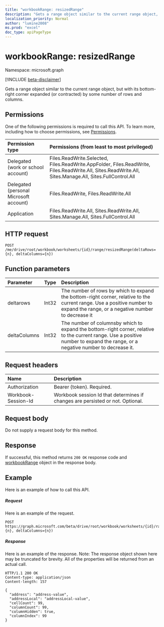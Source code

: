 ```yaml
---
title: "workbookRange: resizedRange"
description: "Gets a range object similar to the current range object, but with its bottom-right corner expanded (or contracted) by some number of rows and columns."
localization_priority: Normal
author: "lumine2008"
ms.prod: "excel"
doc_type: apiPageType
---
```


# workbookRange: resizedRange

Namespace: microsoft.graph

[!INCLUDE [beta-disclaimer](../../includes/beta-disclaimer.md)]

Gets a range object similar to the current range object, but with its bottom-right corner expanded (or contracted) by some number of rows and columns.

## Permissions
One of the following permissions is required to call this API. To learn more, including how to choose permissions, see [Permissions](/graph/permissions-reference).

|Permission type      | Permissions (from least to most privileged)              |
|:--------------------|:---------------------------------------------------------|
|Delegated (work or school account) | Files.ReadWrite.Selected, Files.ReadWrite.AppFolder, Files.ReadWrite, Files.ReadWrite.All, Sites.ReadWrite.All, Sites.Manage.All, Sites.FullControl.All    |
|Delegated (personal Microsoft account) | Files.ReadWrite, Files.ReadWrite.All    |
|Application | Files.ReadWrite.All, Sites.ReadWrite.All, Sites.Manage.All, Sites.FullControl.All   |

## HTTP request
<!-- { "blockType": "ignored" } -->
```http
POST /me/drive/root/workbook/worksheets/{id}/range/resizedRange(deltaRows={n}, deltaColumns={n})

```

## Function parameters

| Parameter	   | Type	|Description|
|:---------------|:--------|:----------|
|deltarows|Int32|The number of rows by which to expand the bottom-right corner, relative to the current range. Use a positive number to expand the range, or a negative number to decrease it|
|deltaColumns|Int32|The number of columnsby which to expand the bottom-right corner, relative to the current range. Use a positive number to expand the range, or a negative number to decrease it.|

## Request headers
| Name       | Description|
|:---------------|:----------|
| Authorization  | Bearer {token}. Required. |
| Workbook-Session-Id  | Workbook session Id that determines if changes are persisted or not. Optional.|

## Request body
Do not supply a request body for this method.

## Response

If successful, this method returns `200 OK` response code and [workbookRange](../resources/workbookrange.md) object in the response body.

## Example
Here is an example of how to call this API.
##### Request
Here is an example of the request.
<!-- {
  "blockType": "request",
  "name": "workbookrange_resizedrange"
}-->
```http
POST https://graph.microsoft.com/beta/drive/root/workbook/worksheets/{id}/range/resizedRange(deltarows={n}, deltaColumns={n})
```

##### Response
Here is an example of the response. Note: The response object shown here may be truncated for brevity. All of the properties will be returned from an actual call.
<!-- {
  "blockType": "response",
  "truncated": true,
  "@odata.type": "microsoft.graph.workbookRange"
} -->
```http
HTTP/1.1 200 OK
Content-type: application/json
Content-length: 157

{
  "address": "address-value",
  "addressLocal": "addressLocal-value",
  "cellCount": 99,
  "columnCount": 99,
  "columnHidden": true,
  "columnIndex": 99
}
```

<!-- uuid: 8fcb5dbc-d5aa-4681-8e31-b001d5168d79
2015-10-25 14:57:30 UTC -->
<!--
{
  "type": "#page.annotation",
  "description": "workbookRange: resizedRange",
  "keywords": "",
  "section": "documentation",
  "tocPath": "",
  "suppressions": []
}
-->
